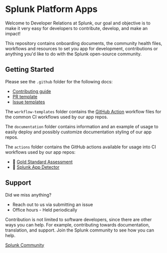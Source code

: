 # Splunk Platform Apps
Welcome to Developer Relations at Splunk, our goal and objective is to make it very easy for developers to contribute, develop, and make an impact!

This repository contains onboarding documents, the community health files, workflows and resources to set you app for development, contributions or anything you'd like to do with the Splunk open-source community.

## Getting Started

Please see the `.github` folder for the following docs:

 - [Contributing guide](.github/CONTRIBUTING.md)
 - [PR template](.github/pull_request_template.md)
 - [Issue templates](.github/ISSUE_TEMPLATE)

The `workflow-templates` folder contains the [GitHub Action](https://docs.github.com/en/actions)
workflow files for the common CI workflows used by our app repos.

The `documentation` folder contains information and an example of usage to easily deploy and possibly customize documentation styling of our app repos.

The `actions` folder contains the GitHub actions available for usage into CI workflows used by our app repos:

- :construction: [Gold Standard Assessment](./actions/goldstandard/README.md)
- :construction: [Splunk App Detector](./actions/splunk-apps-detector/README.md)

## Support
Did we miss anything?

- Reach out to us via submitting an issue
- Office hours - Held periodically

Contribution is not limited to software developers, since there are other ways you can help. For example, contributing towards documentation, translation, and support. Join the Splunk community to see how you can help.

[Splunk Community](https://docs.splunk.com/Documentation/Community/current/community/AboutCommunity)

